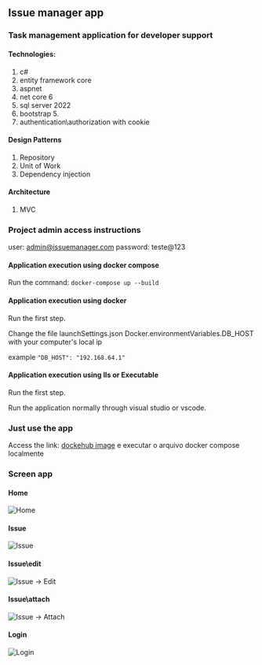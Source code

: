 ## Issue manager app
### Task management application for developer support

#### Technologies: 
1. c#
2. entity framework core
3. aspnet
4. net core 6
5. sql server 2022
6. bootstrap 5.
7. authentication\authorization with cookie

#### Design Patterns
1. Repository
1. Unit of Work
1. Dependency injection

#### Architecture
1. MVC

### Project admin access instructions

user: admin@issuemanager.com
password: teste@123

#### Application execution using docker compose

Run the command:
```docker-compose up --build```

#### Application execution using docker

Run the first step.

Change the file launchSettings.json Docker.environmentVariables.DB_HOST with your computer's local ip

example  ```"DB_HOST": "192.168.64.1"```

#### Application execution using IIs or Executable 

Run the first step.

Run the application normally through visual studio or vscode.

### Just use the app
Access the link: [dockehub image](https://hub.docker.com/r/paulorocha/issue-manager) e executar o arquivo docker compose localmente

### Screen app

#### Home
![Home](https://github.com/boyshot/WebIssueManagementApp/blob/main/ImageProject/Tela001Home.png)

#### Issue
![Issue](https://github.com/boyshot/WebIssueManagementApp/blob/main/ImageProject/Tela001Issue.png)

#### Issue\edit
![Issue -> Edit](https://github.com/boyshot/WebIssueManagementApp/blob/main/ImageProject/Tela001IssueEdit.png)

#### Issue\attach
![Issue -> Attach](https://github.com/boyshot/WebIssueManagementApp/blob/main/ImageProject/Tela001IssueAttach.png)

#### Login
![Login](https://github.com/boyshot/WebIssueManagementApp/blob/main/ImageProject/Tela001Login.png)
